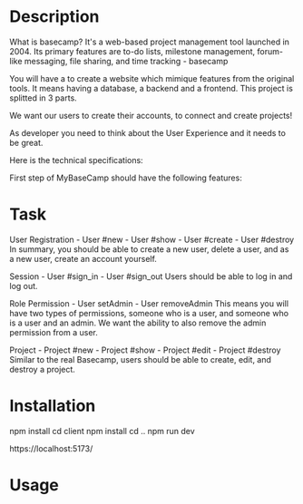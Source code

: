 # Description

What is basecamp? It's a web-based project management tool launched in 2004. Its primary features are to-do lists, milestone management, forum-like messaging, file sharing, and time tracking - basecamp

You will have a to create a website which mimique features from the original tools. It means having a database, a backend and a frontend. This project is splitted in 3 parts.

We want our users to create their accounts, to connect and create projects!

As developer you need to think about the User Experience and it needs to be great.

Here is the technical specifications:

First step of MyBaseCamp should have the following features:

# Task

User Registration - User #new - User #show - User #create - User #destroy In summary, you should be able to create a new user, delete a user, and as a new user, create an account yourself.

Session - User #sign_in - User #sign_out Users should be able to log in and log out.

Role Permission - User setAdmin - User removeAdmin This means you will have two types of permissions, someone who is a user, and someone who is a user and an admin. We want the ability to also remove the admin permission from a user.

Project - Project #new - Project #show - Project #edit - Project #destroy Similar to the real Basecamp, users should be able to create, edit, and destroy a project.

# Installation

npm install
cd client 
npm install
cd ..
npm run dev

https://localhost:5173/

# Usage